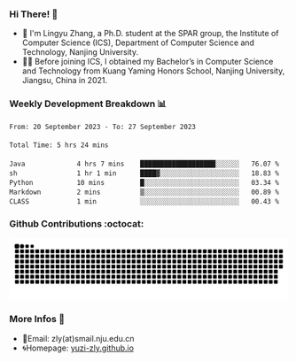 ### Hi There! 👋 
- 🐳 I'm Lingyu Zhang, a Ph.D. student at the SPAR group, the Institute of Computer Science (ICS), Department of Computer Science and Technology, Nanjing University.
- 🧑‍🎓 Before joining ICS, I obtained my Bachelor’s in Computer Science and Technology from Kuang Yaming Honors School, Nanjing University, Jiangsu, China in 2021.

### Weekly Development Breakdown :bar_chart:

<!--START_SECTION:waka-->

```txt
From: 20 September 2023 - To: 27 September 2023

Total Time: 5 hrs 24 mins

Java             4 hrs 7 mins    ███████████████████░░░░░░   76.07 %
sh               1 hr 1 min      ████▓░░░░░░░░░░░░░░░░░░░░   18.83 %
Python           10 mins         █░░░░░░░░░░░░░░░░░░░░░░░░   03.34 %
Markdown         2 mins          ▒░░░░░░░░░░░░░░░░░░░░░░░░   00.89 %
CLASS            1 min           ░░░░░░░░░░░░░░░░░░░░░░░░░   00.43 %
```

<!--END_SECTION:waka-->

### Github Contributions :octocat:

![](https://raw.githubusercontent.com/yuzi-zly/yuzi-zly/output/github-contribution-grid-snake.svg)              


### More Infos 📖

- 📧Email: zly(at)smail.nju.edu.cn
- 🌀Homepage: [yuzi-zly.github.io](https://yuzi-zly.github.io/)
